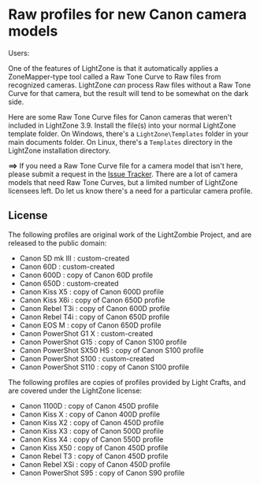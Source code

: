 # Raw profiles for new Canon camera models

Users:

One of the features of LightZone is that it automatically applies
a ZoneMapper-type tool called a Raw Tone Curve
to Raw files from recognized cameras.
LightZone *can* process Raw files without a Raw Tone Curve for that camera,
but the result will tend to be somewhat on the dark side.

Here are some Raw Tone Curve files for Canon cameras that weren't included
in LightZone 3.9.
Install the file(s) into your normal LightZone template folder.
On Windows,
there's a `LightZone\Templates` folder in your main documents folder.
On Linux,
there's a `Templates` directory in the LightZone installation directory.

**==>** If you need a Raw Tone Curve file for a camera model that isn't here,
please submit a request in the
[Issue Tracker](https://github.com/Doug-Pardee/LightZombie/issues).
There are a lot of camera models that need Raw Tone Curves,
but a limited number of LightZone licensees left.
Do let us know there's a need for a particular camera profile.

## License

The following profiles are original work of the LightZombie Project,
and are released to the public domain:

* Canon 5D mk III : custom-created
* Canon 60D : custom-created
* Canon 600D : copy of Canon 60D profile
* Canon 650D : custom-created
* Canon Kiss X5 : copy of Canon 600D profile
* Canon Kiss X6i : copy of Canon 650D profile
* Canon Rebel T3i : copy of Canon 600D profile
* Canon Rebel T4i : copy of Canon 650D profile
* Canon EOS M : copy of Canon 650D profile
* Canon PowerShot G1 X : custom-created
* Canon PowerShot G15 : copy of Canon S100 profile
* Canon PowerShot SX50 HS : copy of Canon S100 profile
* Canon PowerShot S100 : custom-created
* Canon PowerShot S110 : copy of Canon S100 profile

The following profiles are copies of profiles provided by Light Crafts,
and are covered under the LightZone license:

* Canon 1100D : copy of Canon 450D profile
* Canon Kiss X : copy of Canon 400D profile
* Canon Kiss X2 : copy of Canon 450D profile
* Canon Kiss X3 : copy of Canon 500D profile
* Canon Kiss X4 : copy of Canon 550D profile
* Canon Kiss X50 : copy of Canon 450D profile
* Canon Rebel T3 : copy of Canon 450D profile
* Canon Rebel XSi : copy of Canon 450D profile
* Canon PowerShot S95 : copy of Canon S90 profile
